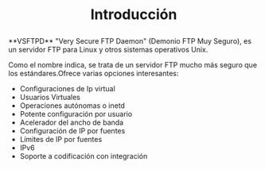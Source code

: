  <h1><p align=center> Introducción </p></h1>
**VSFTPD** "Very Secure FTP Daemon" (Demonio FTP Muy Seguro), es un servidor FTP para Linux y otros sistemas operativos Unix.

Como el nombre indica, se trata de un servidor FTP mucho más seguro que los estándares.Ofrece varias opciones interesantes:
* Configuraciones de Ip virtual
* Usuarios Virtuales
* Operaciones autónomas o inetd
* Potente configuración por usuario
* Acelerador del ancho de banda
* Configuración de IP por fuentes
* Límites de IP por fuentes
* IPv6
* Soporte a codificación con integración